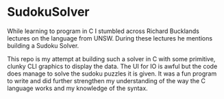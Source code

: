 # SudokuSolver
While learning to program in C I stumbled across Richard Bucklands lectures on the language from UNSW. During these lectures he mentions building a Sudoku Solver.

This repo is my attempt at building such a solver in C with some primitive, clunky CLI graphics to display the data. The UI for IO is awful but the code does manage to solve the sudoku puzzles it is given. It was a fun program to write and did further strengthen my understanding of the way the C language works and my knowledge of the syntax.
